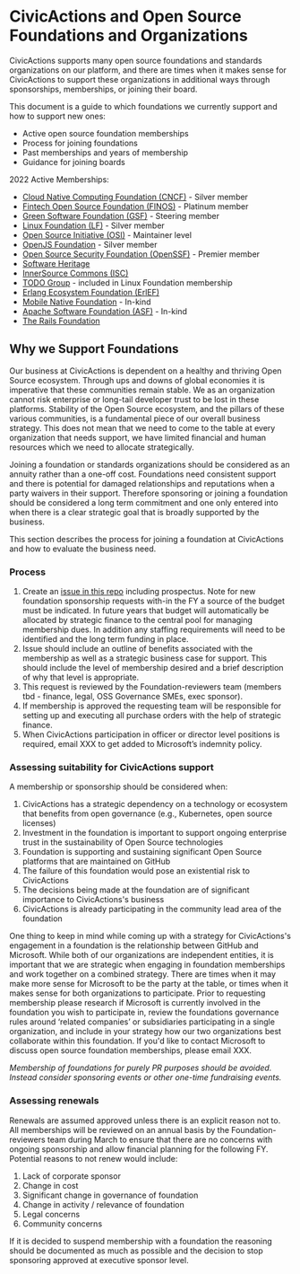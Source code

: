# CivicActions and Open Source Foundations and Organizations

CivicActions supports many open source foundations and standards organizations on our platform, and there are times when it makes sense for CivicActions to support these organizations in additional ways through sponsorships, memberships, or joining their board.

This document is a guide to which foundations we currently support and how to support new ones:

- Active open source foundation memberships
- Process for joining foundations
- Past memberships and years of membership
- Guidance for joining boards

2022 Active Memberships:

- [Cloud Native Computing Foundation (CNCF)](https://www.cncf.io/) - Silver member
- [Fintech Open Source Foundation (FINOS)](https://www.finos.org/) - Platinum member
- [Green Software Foundation (GSF)](https://greensoftware.foundation/) - Steering member
- [Linux Foundation (LF)](https://www.linuxfoundation.org/) - Silver member
- [Open Source Initiative (OSI)](https://opensource.org/) - Maintainer level
- [OpenJS Foundation](https://openjsf.org/) - Silver member
- [Open Source Security Foundation (OpenSSF)](https://openssf.org/) - Premier member
- [Software Heritage](https://www.softwareheritage.org/)
- [InnerSource Commons (ISC)](https://innersourcecommons.org/)
- [TODO Group](https://todogroup.org/) - included in Linux Foundation membership
- [Erlang Ecosystem Foundation (ErlEF)](https://erlef.org/)
- [Mobile Native Foundation](https://mobilenativefoundation.org/) - In-kind
- [Apache Software Foundation (ASF)](https://www.apache.org/) - In-kind
- [The Rails Foundation](https://rubyonrails.org/foundation)

## Why we Support Foundations

Our business at CivicActions is dependent on a healthy and thriving Open Source ecosystem. Through ups and downs of global economies it is imperative that these communities remain stable. We as an organization cannot risk enterprise or long-tail developer trust to be lost in these platforms. Stability of the Open Source ecosystem, and the pillars of these various communities, is a fundamental piece of our overall business strategy. This does not mean that we need to come to the table at every organization that needs support, we have limited financial and human resources which we need to allocate strategically.

Joining a foundation or standards organizations should be considered as an annuity rather than a one-off cost. Foundations need consistent support and there is potential for damaged relationships and reputations when a party waivers in their support. Therefore sponsoring or joining a foundation should be considered a long term commitment and one only entered into when there is a clear strategic goal that is broadly supported by the business.

This section describes the process for joining a foundation at CivicActions and how to evaluate the business need.

### Process

1. Create an [issue in this repo](XXX) including prospectus. Note for new foundation sponsorship requests with-in the FY a source of the budget must be indicated. In future years that budget will automatically be allocated by strategic finance to the central pool for managing membership dues. In addition any staffing requirements will need to be identified and the long term funding in place.
1. Issue should include an outline of benefits associated with the membership as well as a strategic business case for support. This should include the level of membership desired and a brief description of why that level is appropriate.
1. This request is reviewed by the Foundation-reviewers team (members tbd - finance, legal, OSS Governance SMEs, exec sponsor).
1. If membership is approved the requesting team will be responsible for setting up and executing all purchase orders with the help of strategic finance.
1. When CivicActions participation in officer or director level positions is required, email XXX to get added to Microsoft’s indemnity policy.

### Assessing suitability for CivicActions support

A membership or sponsorship should be considered when:

1. CivicActions has a strategic dependency on a technology or ecosystem that benefits from open governance (e.g., Kubernetes, open source licenses)
1. Investment in the foundation is important to support ongoing enterprise trust in the sustainability of Open Source technologies
1. Foundation is supporting and sustaining significant Open Source platforms that are maintained on GitHub
1. The failure of this foundation would pose an existential risk to CivicActions
1. The decisions being made at the foundation are of significant importance to CivicActions's business
1. CivicActions is already participating in the community lead area of the foundation

One thing to keep in mind while coming up with a strategy for CivicActions's engagement in a foundation is the relationship between GitHub and Microsoft. While both of our organizations are independent entities, it is important that we are strategic when engaging in foundation memberships and work together on a combined strategy. There are times when it may make more sense for Microsoft to be the party at the table, or times when it makes sense for both organizations to participate. Prior to requesting membership please research if Microsoft is currently involved in the foundation you wish to participate in, review the foundations governance rules around ‘related companies’ or subsidiaries participating in a single organization, and include in your strategy how our two organizations best collaborate within this foundation. If you'd like to contact Microsoft to discuss open source foundation memberships, please email XXX.

_Membership of foundations for purely PR purposes should be avoided. Instead consider sponsoring events or other one-time fundraising events._

### Assessing renewals

Renewals are assumed approved unless there is an explicit reason not to. All memberships will be reviewed on an annual basis by the Foundation-reviewers team during March to ensure that there are no concerns with ongoing sponsorship and allow financial planning for the following FY. Potential reasons to not renew would include:

1. Lack of corporate sponsor
1. Change in cost
1. Significant change in governance of foundation
1. Change in activity / relevance of foundation
1. Legal concerns
1. Community concerns

If it is decided to suspend membership with a foundation the reasoning should be documented as much as possible and the decision to stop sponsoring approved at executive sponsor level.
